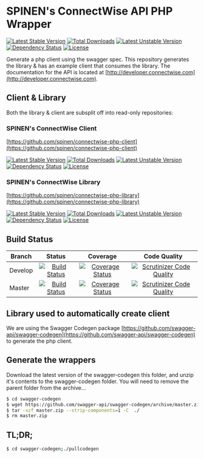 # SPINEN's ConnectWise API PHP Wrapper

[![Latest Stable Version](https://poser.pugx.org/spinen/connectwise-php-generator/v/stable)](https://packagist.org/packages/spinen/connectwise-php-generator)
[![Total Downloads](https://poser.pugx.org/spinen/connectwise-php-generator/downloads)](https://packagist.org/packages/spinen/connectwise-php-generator)
[![Latest Unstable Version](https://poser.pugx.org/spinen/connectwise-php-generator/v/unstable)](https://packagist.org/packages/spinen/connectwise-php-generator)
[![Dependency Status](https://www.versioneye.com/php/spinen:laravel-garbage-man/0.1.1/badge.svg)](https://www.versioneye.com/php/spinen:laravel-garbage-man/0.1.1)
[![License](https://poser.pugx.org/spinen/connectwise-php-generator/license)](https://packagist.org/packages/spinen/connectwise-php-generator)

Generate a php client using the swagger spec. This repository generates the library & has an example client that consumes the library. The documentation for the API is located at [http://developer.connectwise.com](http://developer.connectwise.com).

## Client & Library

Both the library & client are subsplit off into read-only repositories:

### SPINEN's ConnectWise Client

[https://github.com/spinen/connectwise-php-client](https://github.com/spinen/connectwise-php-client)

[![Latest Stable Version](https://poser.pugx.org/spinen/connectwise-php-client/v/stable)](https://packagist.org/packages/spinen/connectwise-php-client)
[![Total Downloads](https://poser.pugx.org/spinen/connectwise-php-client/downloads)](https://packagist.org/packages/spinen/connectwise-php-client)
[![Latest Unstable Version](https://poser.pugx.org/spinen/connectwise-php-client/v/unstable)](https://packagist.org/packages/spinen/connectwise-php-client)
[![Dependency Status](https://www.versioneye.com/php/spinen:laravel-garbage-man/0.1.1/badge.svg)](https://www.versioneye.com/php/spinen:laravel-garbage-man/0.1.1)
[![License](https://poser.pugx.org/spinen/connectwise-php-client/license)](https://packagist.org/packages/spinen/connectwise-php-client)

### SPINEN's ConnectWise Library

[https://github.com/spinen/connectwise-php-library](https://github.com/spinen/connectwise-php-library)

[![Latest Stable Version](https://poser.pugx.org/spinen/connectwise-php-library/v/stable)](https://packagist.org/packages/spinen/connectwise-php-library)
[![Total Downloads](https://poser.pugx.org/spinen/connectwise-php-library/downloads)](https://packagist.org/packages/spinen/connectwise-php-library)
[![Latest Unstable Version](https://poser.pugx.org/spinen/connectwise-php-library/v/unstable)](https://packagist.org/packages/spinen/connectwise-php-library)
[![Dependency Status](https://www.versioneye.com/php/spinen:laravel-garbage-man/0.1.1/badge.svg)](https://www.versioneye.com/php/spinen:laravel-garbage-man/0.1.1)
[![License](https://poser.pugx.org/spinen/connectwise-php-library/license)](https://packagist.org/packages/spinen/connectwise-php-library)

## Build Status

| Branch | Status | Coverage | Code Quality |
| ------ | :----: | :------: | :----------: |
| Develop | [![Build Status](https://travis-ci.org/spinen/connectwise-php-generator.svg?branch=develop)](https://travis-ci.org/spinen/connectwise-php-generator) | [![Coverage Status](https://coveralls.io/repos/spinen/connectwise-php-generator/badge.svg?branch=develop&service=github)](https://coveralls.io/github/spinen/connectwise-php-generator?branch=develop) | [![Scrutinizer Code Quality](https://scrutinizer-ci.com/g/spinen/connectwise-php-generator/badges/quality-score.png?b=develop)](https://scrutinizer-ci.com/g/spinen/connectwise-php-generator/?branch=develop) |
| Master | [![Build Status](https://travis-ci.org/spinen/connectwise-php-generator.svg?branch=master)](https://travis-ci.org/spinen/connectwise-php-generator) | [![Coverage Status](https://coveralls.io/repos/spinen/connectwise-php-generator/badge.svg?branch=master&service=github)](https://coveralls.io/github/spinen/connectwise-php-generator?branch=master) | [![Scrutinizer Code Quality](https://scrutinizer-ci.com/g/spinen/connectwise-php-generator/badges/quality-score.png?b=master)](https://scrutinizer-ci.com/g/spinen/connectwise-php-generator/?branch=master) |

## Library used to automatically create client

We are using the Swagger Codegen package [https://github.com/swagger-api/swagger-codegen](https://github.com/swagger-api/swagger-codegen) to generate the php client.

## Generate the wrappers

Download the latest version of the swagger-codegen this folder, and unzip it's contents to the swagger-codegen folder.  You will need to remove the parent folder from the archive...

```bash
$ cd swagger-codegen
$ wget https://github.com/swagger-api/swagger-codegen/archive/master.zip
$ tar -xzf master.zip --strip-components=1 -C  ./
$ rm master.zip
```

## TL;DR;

```bash
$ cd swagger-codegen;./pullcodegen
```
